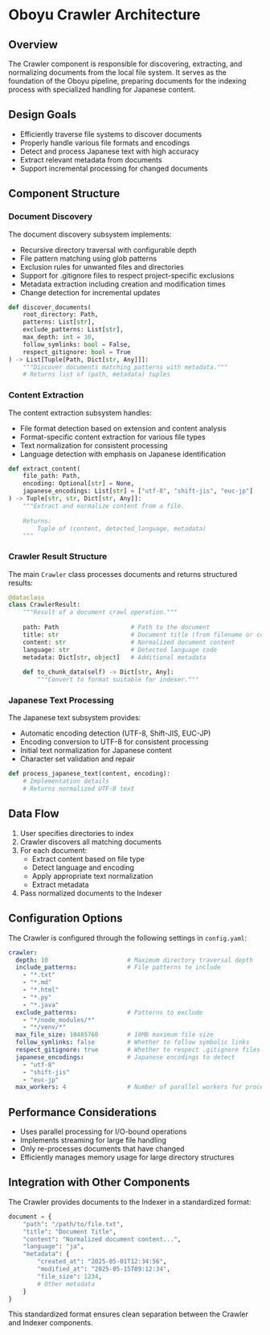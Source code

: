 # Oboyu Crawler Architecture

## Overview

The Crawler component is responsible for discovering, extracting, and normalizing documents from the local file system. It serves as the foundation of the Oboyu pipeline, preparing documents for the indexing process with specialized handling for Japanese content.

## Design Goals

- Efficiently traverse file systems to discover documents
- Properly handle various file formats and encodings
- Detect and process Japanese text with high accuracy
- Extract relevant metadata from documents
- Support incremental processing for changed documents

## Component Structure

### Document Discovery

The document discovery subsystem implements:

- Recursive directory traversal with configurable depth
- File pattern matching using glob patterns
- Exclusion rules for unwanted files and directories
- Support for .gitignore files to respect project-specific exclusions
- Metadata extraction including creation and modification times
- Change detection for incremental updates

```python
def discover_documents(
    root_directory: Path,
    patterns: List[str],
    exclude_patterns: List[str],
    max_depth: int = 10,
    follow_symlinks: bool = False,
    respect_gitignore: bool = True
) -> List[Tuple[Path, Dict[str, Any]]]:
    """Discover documents matching patterns with metadata."""
    # Returns list of (path, metadata) tuples
```

### Content Extraction

The content extraction subsystem handles:

- File format detection based on extension and content analysis
- Format-specific content extraction for various file types
- Text normalization for consistent processing
- Language detection with emphasis on Japanese identification

```python
def extract_content(
    file_path: Path,
    encoding: Optional[str] = None,
    japanese_encodings: List[str] = ["utf-8", "shift-jis", "euc-jp"]
) -> Tuple[str, str, Dict[str, Any]]:
    """Extract and normalize content from a file.
    
    Returns:
        Tuple of (content, detected_language, metadata)
    """
```

### Crawler Result Structure

The main `Crawler` class processes documents and returns structured results:

```python
@dataclass
class CrawlerResult:
    """Result of a document crawl operation."""
    
    path: Path                    # Path to the document
    title: str                    # Document title (from filename or content)
    content: str                  # Normalized document content
    language: str                 # Detected language code
    metadata: Dict[str, object]   # Additional metadata
    
    def to_chunk_data(self) -> Dict[str, Any]:
        """Convert to format suitable for indexer."""
```

### Japanese Text Processing

The Japanese text subsystem provides:

- Automatic encoding detection (UTF-8, Shift-JIS, EUC-JP)
- Encoding conversion to UTF-8 for consistent processing
- Initial text normalization for Japanese content
- Character set validation and repair

```python
def process_japanese_text(content, encoding):
    # Implementation details
    # Returns normalized UTF-8 text
```

## Data Flow

1. User specifies directories to index
2. Crawler discovers all matching documents
3. For each document:
   - Extract content based on file type
   - Detect language and encoding
   - Apply appropriate text normalization
   - Extract metadata
4. Pass normalized documents to the Indexer

## Configuration Options

The Crawler is configured through the following settings in `config.yaml`:

```yaml
crawler:
  depth: 10                      # Maximum directory traversal depth
  include_patterns:              # File patterns to include
    - "*.txt"
    - "*.md"
    - "*.html"
    - "*.py"
    - "*.java"
  exclude_patterns:              # Patterns to exclude
    - "*/node_modules/*"
    - "*/venv/*"
  max_file_size: 10485760        # 10MB maximum file size
  follow_symlinks: false         # Whether to follow symbolic links
  respect_gitignore: true        # Whether to respect .gitignore files
  japanese_encodings:            # Japanese encodings to detect
    - "utf-8"
    - "shift-jis"
    - "euc-jp"
  max_workers: 4                 # Number of parallel workers for processing
```

## Performance Considerations

- Uses parallel processing for I/O-bound operations
- Implements streaming for large file handling
- Only re-processes documents that have changed
- Efficiently manages memory usage for large directory structures

## Integration with Other Components

The Crawler provides documents to the Indexer in a standardized format:

```python
document = {
    "path": "/path/to/file.txt",
    "title": "Document Title",
    "content": "Normalized document content...",
    "language": "ja",
    "metadata": {
        "created_at": "2025-05-01T12:34:56",
        "modified_at": "2025-05-15T09:12:34",
        "file_size": 1234,
        # Other metadata
    }
}
```

This standardized format ensures clean separation between the Crawler and Indexer components.